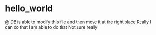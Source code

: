 # hello_world
@ DB is able to modify this file and then move it at the right place
Really I can do that
I am able to do that
Not sure really

